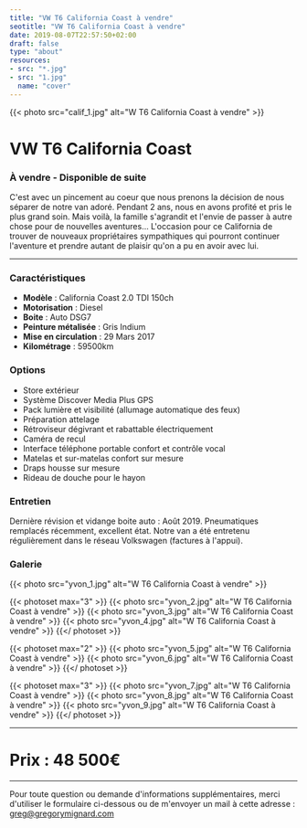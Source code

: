 ```yaml
---
title: "VW T6 California Coast à vendre"
seotitle: "VW T6 California Coast à vendre"
date: 2019-08-07T22:57:50+02:00
draft: false
type: "about"
resources:
- src: "*.jpg"
- src: "1.jpg"
  name: "cover"
---
```


{{< photo src="calif_1.jpg" alt="W T6 California Coast à vendre" >}}

# VW T6 California Coast
### À vendre - Disponible de suite

C'est avec un pincement au coeur que nous prenons la décision de nous séparer de notre van adoré. Pendant 2 ans, nous en avons profité et pris le plus grand soin. Mais voilà, la famille s'agrandit et l'envie de passer à autre chose pour de nouvelles aventures... L'occasion pour ce California de trouver de nouveaux propriétaires sympathiques qui pourront continuer l'aventure et prendre autant de plaisir qu'on a pu en avoir avec lui.

***

### Caractéristiques

* **Modèle** : California Coast 2.0 TDI 150ch
* **Motorisation** : Diesel
* **Boite** : Auto DSG7
* **Peinture métalisée** : Gris Indium
* **Mise en circulation** : 29 Mars 2017
* **Kilométrage** : 59500km

### Options

* Store extérieur
* Système Discover Media Plus GPS
* Pack lumière et visibilité (allumage automatique des feux)
* Préparation attelage
* Rétroviseur dégivrant et rabattable électriquement
* Caméra de recul
* Interface téléphone portable confort et contrôle vocal
* Matelas et sur-matelas confort sur mesure
* Draps housse sur mesure
* Rideau de douche pour le hayon

### Entretien

Dernière révision et vidange boite auto : Août 2019.
Pneumatiques remplacés récemment, excellent état.
Notre van a été entretenu régulièrement dans le réseau Volkswagen (factures à l'appui).

### Galerie

{{< photo src="yvon_1.jpg" alt="W T6 California Coast à vendre" >}}

{{< photoset max="3" >}}
  {{< photo src="yvon_2.jpg" alt="W T6 California Coast à vendre" >}}
  {{< photo src="yvon_3.jpg" alt="W T6 California Coast à vendre" >}}
  {{< photo src="yvon_4.jpg" alt="W T6 California Coast à vendre" >}}
{{</ photoset >}}

{{< photoset max="2" >}}
  {{< photo src="yvon_5.jpg" alt="W T6 California Coast à vendre" >}}
  {{< photo src="yvon_6.jpg" alt="W T6 California Coast à vendre" >}}
{{</ photoset >}}

{{< photoset max="3" >}}
  {{< photo src="yvon_7.jpg" alt="W T6 California Coast à vendre" >}}
  {{< photo src="yvon_8.jpg" alt="W T6 California Coast à vendre" >}}
  {{< photo src="yvon_9.jpg" alt="W T6 California Coast à vendre" >}}
{{</ photoset >}}

***

# Prix : 48 500€

***

Pour toute question ou demande d'informations supplémentaires, merci d'utiliser le formulaire ci-dessous ou de m'envoyer un mail à cette adresse : [greg@gregorymignard.com](mailto:greg@gregorymignard.com)

<br style="margin: 30px">
